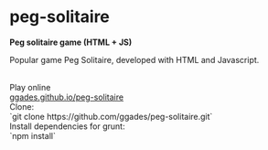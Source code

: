 # peg-solitaire
<strong>Peg solitaire game (HTML + JS)</strong>

<p>Popular game Peg Solitaire, developed with HTML and Javascript.</p><br/>

<div>Play online</div>
<a href="//ggades.github.io/peg-solitaire" target="_blank">ggades.github.io/peg-solitaire</a>

<div>Clone:</div>
`git clone https://github.com/ggades/peg-solitaire.git`

<div>Install dependencies for grunt:</div>
`npm install`

